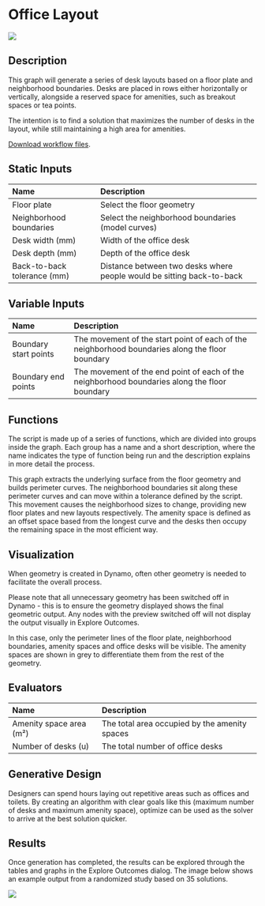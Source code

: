 # Office Layout

![](../../.gitbook/assets/workflow31.gif)

## Description

This graph will generate a series of desk layouts based on a floor plate and neighborhood boundaries. Desks are placed in rows either horizontally or vertically, alongside a reserved space for amenities, such as breakout spaces or tea points. 

The intention is to find a solution that maximizes the number of desks in the layout, while still maintaining a high area for amenities.

[Download workflow files](https://github.com/DynamoDS/RefineryPrimer/releases/download/samples-v1/04-02-03_Office-layout.zip).

## Static Inputs

| Name | Description |
| :--- | :--- |
| Floor plate | Select the floor geometry |
| Neighborhood boundaries | Select the neighborhood boundaries \(model curves\) |
| Desk width \(mm\) | Width of the office desk |
| Desk depth \(mm\) | Depth of the office desk |
| Back-to-back tolerance \(mm\) | Distance between two desks where people would be sitting back-to-back  |

## Variable Inputs

| Name | Description |
| :--- | :--- |
| Boundary start points | The movement of the start point of each of the neighborhood boundaries along the floor boundary |
| Boundary end points | The movement of the end point of each of the neighborhood boundaries along the floor boundary |

## Functions

The script is made up of a series of functions, which are divided into groups inside the graph. Each group has a name and a short description, where the name indicates the type of function being run and the description explains in more detail the process. 

This graph extracts the underlying surface from the floor geometry and builds perimeter curves. The neighborhood boundaries sit along these perimeter curves and can move within a tolerance defined by the script. This movement causes the neighborhood sizes to change, providing new floor plates and new layouts respectively. The amenity space is defined as an offset space based from the longest curve and the desks then occupy the remaining space in the most efficient way.

## Visualization

When geometry is created in Dynamo, often other geometry is needed to facilitate the overall process. 

Please note that all unnecessary geometry has been switched off in Dynamo - this is to ensure the geometry displayed shows the final geometric output. Any nodes with the preview switched off will not display the output visually in Explore Outcomes.

In this case, only the perimeter lines of the floor plate, neighborhood boundaries, amenity spaces and office desks will be visible. The amenity spaces are shown in grey to differentiate them from the rest of the geometry.

## Evaluators

| Name | Description |
| :--- | :--- |
| Amenity space area \(m²\) | The total area occupied by the amenity spaces |
| Number of desks \(u\) | The total number of office desks |

## Generative Design

Designers can spend hours laying out repetitive areas such as offices and toilets. By creating an algorithm with clear goals like this \(maximum number of desks and maximum amenity space\), optimize can be used as the solver to arrive at the best solution quicker.

## Results

Once generation has completed, the results can be explored through the  tables and graphs in the Explore Outcomes dialog. The image below shows an example output from a randomized study based on 35 solutions.

![](../../.gitbook/assets/workflow32.png)


